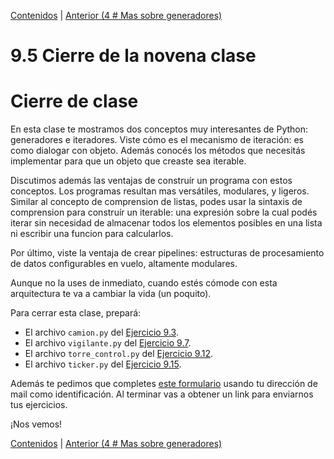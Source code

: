 [Contenidos](../Contenidos.md) \| [Anterior (4 # Mas sobre generadores)](05_Mas_generadores.md)

# 9.5 Cierre de la novena clase

# Cierre de clase

En esta clase te mostramos dos conceptos muy interesantes de Python: generadores e iteradores. Viste cómo es el mecanismo de iteración: es como dialogar con objeto. Además conocés los métodos que necesitás implementar para que un objeto que creaste sea iterable. 

Discutimos además las ventajas de construír un programa con estos conceptos. Los programas resultan mas versátiles, modulares, y ligeros. Similar al concepto de comprension de listas, podes usar la sintaxis de comprension para construír un iterable: una expresión sobre la cual podés iterar sin necesidad de almacenar todos los elementos posibles en una lista ni escribir una funcion para calcularlos.

Por último, viste la ventaja de crear pipelines: estructuras de procesamiento de datos configurables en vuelo, altamente modulares.  

Aunque no la uses de inmediato, cuando estés cómode con esta arquitectura te va a cambiar la vida (un poquito).

Para cerrar esta clase, prepará:

* El archivo `camion.py` del [Ejercicio 9.3](../09_Generadores_e_Iteradores/02_protocolo_Iteracion.md#ejercicio-93-un-iterador-adecuado).
* El archivo `vigilante.py` del [Ejercicio 9.7](../09_Generadores_e_Iteradores/03_iteracion_a_medida.md#ejercicio-97-cambios-de-precio-de-un-camión).
* El archivo `torre_control.py` del [Ejercicio 9.12](../09_Generadores_e_Iteradores/04_Producers_consumers.md#ejercicio-912-el-pipeline-ensamblado).
* El archivo `ticker.py` del [Ejercicio 9.15](../09_Generadores_e_Iteradores/05_Mas_generadores.md#ejercicio-915-código-simple).

Además te pedimos  que completes [este formulario](https://docs.google.com/) usando tu dirección de mail como identificación.  Al terminar vas a obtener un link para enviarnos tus ejercicios. 

¡Nos vemos!

[Contenidos](../Contenidos.md) \| [Anterior (4 # Mas sobre generadores)](05_Mas_generadores.md)

